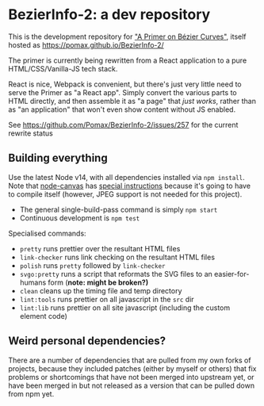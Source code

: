 # BezierInfo-2: a dev repository

This is the development repository for ["A Primer on Bézier Curves"](https://pomax.github.io.bezierinfo), itself hosted as https://pomax.github.io/BezierInfo-2/

The primer is currently being rewritten from a React application to a pure HTML/CSS/Vanilla-JS tech stack.

React is nice, Webpack is convenient, but there's just very little need to serve the Primer as "a React app". Simply convert the various parts to HTML directly, and then assemble it as "a page" that _just works_, rather than as "an application" that won't even show content without JS enabled.

See https://github.com/Pomax/BezierInfo-2/issues/257 for the current rewrite status

## Building everything

Use the latest Node v14, with all dependencies installed via `npm install`. Note that [node-canvas](https://github.com/Automattic/node-canva) has [special instructions](https://github.com/Automattic/node-canvas/wiki/Installation:-Windows) because it's going to have to compile itself (however, JPEG support is not needed for this project).

- The general single-build-pass command is simply `npm start`
- Continuous development is `npm test`

Specialised commands:

- `pretty` runs prettier over the resultant HTML files
- `link-checker` runs link checking on the resultant HTML files
- `polish` runs `pretty` followed by `link-checker`
- `svgo:pretty` runs a script that reformats the SVG files to an easier-for-humans form (**note: might be broken?)**
- `clean` cleans up the timing file and temp directory
- `lint:tools` runs prettier on all javascript in the `src` dir
- `lint:lib` runs prettier on all site javascript (including the custom element code)

## Weird personal dependencies?

There are a number of dependencies that are pulled from my own forks of projects, because they included patches (either by myself or others) that fix problems or shortcomings that have not been merged into upstream yet, or have been merged in but not released as a version that can be pulled down from npm yet.
